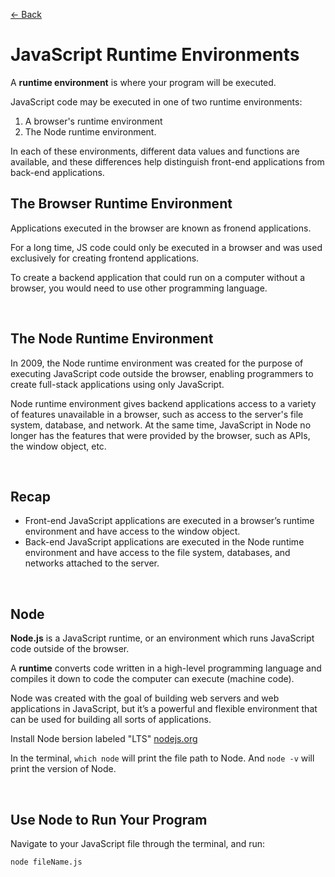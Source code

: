 [&larr; Back](./README.md)

# JavaScript Runtime Environments

A **runtime environment** is where your program will be executed.

JavaScript code may be executed in one of two runtime environments:

1. A browser's runtime environment
2. The Node runtime environment.

In each of these environments, different data values and functions are available, and these differences help distinguish front-end applications from back-end applications.

## The Browser Runtime Environment

Applications executed in the browser are known as fronend applications.

For a long time, JS code could only be executed in a browser and was used exclusively for creating frontend applications.

To create a backend application that could run on a computer without a browser, you would need to use other programming language.

<br>

## The Node Runtime Environment

In 2009, the Node runtime environment was created for the purpose of executing JavaScript code outside the browser, enabling programmers to create full-stack applications using only JavaScript.

Node runtime environment gives backend applications access to a variety of features unavailable in a browser, such as access to the server's file system, database, and network. At the same time, JavaScript in Node no longer has the features that were provided by the browser, such as APIs, the window object, etc.

<br>

## Recap

- Front-end JavaScript applications are executed in a browser’s runtime environment and have access to the window object.
- Back-end JavaScript applications are executed in the Node runtime environment and have access to the file system, databases, and networks attached to the server.

<br>

## Node

**Node.js** is a JavaScript runtime, or an environment which runs JavaScript code outside of the browser.

A **runtime** converts code written in a high-level programming language and compiles it down to code the computer can execute (machine code).

Node was created with the goal of building web servers and web applications in JavaScript, but it’s a powerful and flexible environment that can be used for building all sorts of applications.

Install Node bersion labeled "LTS" [nodejs.org](https://nodejs.org/en/)

In the terminal, `which node` will print the file path to Node. And `node -v` will print the version of Node.

<br>

## Use Node to Run Your Program

Navigate to your JavaScript file through the terminal, and run:

```
node fileName.js
```
